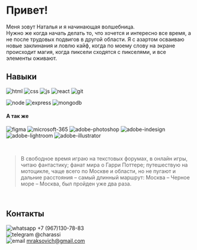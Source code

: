 # Привет! 
Меня зовут Наталья и я начинающая волшебница.<br> 
Нужно же когда начать делать то, что хочется и интересно все время, а не после трудовых подвигов в другой области. Я с азартом осваиваю новые заклинания и ловлю кайф, когда по моему слову на экране происходит магия, когда пиксели сходятся с пикселями, и все элементы оживают.

## Навыки 
![html](https://i.postimg.cc/BvpKF9hc/html.png "html") 
![css](https://i.postimg.cc/wBw1v5vw/css.png "css") 
![js](https://i.postimg.cc/W34J6WCR/js.png "Java Script") 
![react](https://i.postimg.cc/qqPhrkR0/react.png "React") 
![git](https://i.postimg.cc/Gm0Gwj8Y/git.png "Git") 

![node](https://i.postimg.cc/76QJB1r5/node.png "Node js") 
![express](https://i.postimg.cc/59R8pJfs/express.png "Express js")
![mongodb](https://i.postimg.cc/Zq4N0KL5/mongodb.png "Mongodb") 


#### А так же
![figma](https://i.postimg.cc/c4twbzH0/figma.png "Figma") 
![microsoft-365](https://i.postimg.cc/FHjc9J36/microsoft-365.png "Microsoft Office") 
![adobe-photoshop](https://i.postimg.cc/HLYJdvpJ/adobe-photoshop.png "Adobe Photoshop") 
![adobe-indesign](https://i.postimg.cc/13ZnY52r/adobe-indesign.png "Adobe Indesign") 
![adobe-lightroom](https://i.postimg.cc/wjcyKYd8/adobe-lightroom.png "Adobe Lightroom") 
![adobe-illustrator](https://i.postimg.cc/fytt13MB/adobe-illustrator.png "Adobe Illustrator") 

<br>

> В свободное время играю на текстовых форумах, в онлайн игры, читаю фантастику; фанат мира о Гарри Поттере; путешествую на мотоцикле, чаще всего по Москве и области, но не пугают и дальние расстояния – самый длинный маршрут: Москва – Черное море – Москва, был пройден уже два раза. 

<br>

## Контакты
![whatsapp](https://i.postimg.cc/h467T00w/whatsapp.png) +7 (967)130-78-83 <br>
![telegram](https://i.postimg.cc/VLt0RbGN/telegram.png) @charassi <br>
![email](https://i.postimg.cc/pr48dfsw/emal.png) mraksovich@gmail.com


